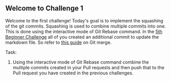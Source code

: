 ## Welcome to Challenge 1

Welcome to the first challenge! 
Today's goal is to implement the squashing of the git commits. Squashing is used to combine multiple commits into one. This is done using the interactive mode of Git Rebase command.
In the [5th Beginner Challenge](https://github.com/eabhi-me/oss-prac-01/blob/main/Beginner/Challenges/05.md) all of you created an additional commit to update the markdown file. 
So refer to [this guide](https://www.freecodecamp.org/news/git-squash-explained/) on Git merge. 

Task: 
1. Using the interactive mode of Git Rebase command combine the multiple commits created in your Pull requests and then push that to the Pull request you have created in the previous challenges. 
